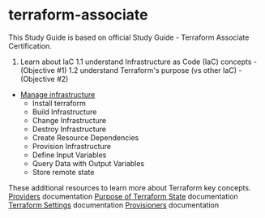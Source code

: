# terraform-associate

This Study Guide is based on official Study Guide - Terraform Associate Certification.

1. Learn about IaC
   1.1 understand Infrastructure as Code (IaC) concepts - (Objective #1)
   1.2 understand Terraform's purpose (vs other IaC) - (Objective #2)

- [Manage infrastructure](https://github.com/saurabh3460/terraform-associate/tree/master/Manage%20infrastructure)
  - Install terraform
  - Build Infrastructure
  - Change Infrastructure
  - Destroy Infrastructure
  - Create Resource Dependencies
  - Provision Infrastructure
  - Define Input Variables
  - Query Data with Output Variables
  - Store remote state

These additional resources to learn more about Terraform key concepts.
[Providers](https://www.terraform.io/docs/configuration/providers.html) documentation
[Purpose of Terraform State](https://www.terraform.io/docs/state/purpose.html) documentation
[Terraform Settings](https://www.terraform.io/docs/configuration/terraform.html) documentation
[Provisioners](https://www.terraform.io/docs/provisioners/#provisioners-are-a-last-resort) documentation
